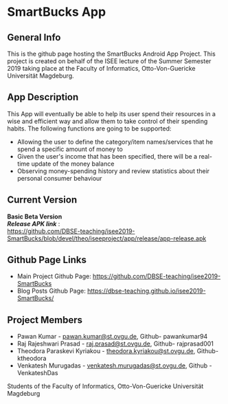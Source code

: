  # SmartBucks App
 
 ## General Info
 
This is the github page hosting the SmartBucks Android App Project. This project is created on behalf of the ISEE lecture of the Summer Semester 2019 taking place at the Faculty of Informatics, Otto-Von-Guericke Universität Magdeburg.

## App Description

This App will eventually be able to help its user spend their resources in a wise and efficient way and allow them to take control of their spending habits. The following functions are going to be supported:
* Allowing the user to define the category/item names/services that he spend a specific amount of money to
* Given the user's income that has been specified, there will be a real-time update of the money balance
* Observing money-spending history and review statistics about their personal consumer behaviour

## Current Version

**Basic Beta Version** <br/>
***Release APK link*** : <br/>
https://github.com/DBSE-teaching/isee2019-SmartBucks/blob/devel/theo/iseeproject/app/release/app-release.apk

## Github Page Links

* Main Project Github Page: https://github.com/DBSE-teaching/isee2019-SmartBucks
* Blog Posts Github Page: https://dbse-teaching.github.io/isee2019-SmartBucks/

## Project Members

* Pawan Kumar - pawan.kumar@st.ovgu.de, Github- pawankumar94
* Raj Rajeshwari Prasad - raj.prasad@st.ovgu.de, Github- rajprasad001
* Theodora Paraskevi Kyriakou - theodora.kyriakou@st.ovgu.de, Github- ktheodora
* Venkatesh Murugadas - venkatesh.murugadas@st.ovgu.de, Github - VenkateshDas

Students of the Faculty of Informatics, Otto-Von-Guericke Universität Magdeburg
